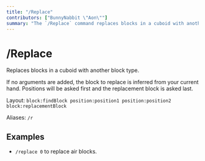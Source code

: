 ```yaml
---
title: "/Replace"
contributors: ["BunnyNabbit \"Aon\""]
summary: "The `/Replace` command replaces blocks in a cuboid with another block type."
---
```


# /Replace

Replaces blocks in a cuboid with another block type.

If no arguments are added, the block to replace is inferred from your current hand. Positions will be asked first and the replacement block is asked last.

Layout: `block:findBlock position:position1 position:position2 block:replacementBlock`

Aliases: `/r`

## Examples

- `/replace 0` to replace air blocks.

